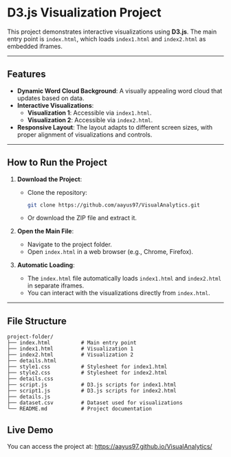 # D3.js Visualization Project

This project demonstrates interactive visualizations using **D3.js**. The main entry point is `index.html`, which loads `index1.html` and `index2.html` as embedded iframes.

---

## Features

- **Dynamic Word Cloud Background**: A visually appealing word cloud that updates based on data.
- **Interactive Visualizations**:
  - **Visualization 1**: Accessible via `index1.html`.
  - **Visualization 2**: Accessible via `index2.html`.
- **Responsive Layout**: The layout adapts to different screen sizes, with proper alignment of visualizations and controls.

---

## How to Run the Project

1. **Download the Project**:
   - Clone the repository:
     ```bash
     git clone https://github.com/aayus97/VisualAnalytics.git
     ```
   - Or download the ZIP file and extract it.

2. **Open the Main File**:
   - Navigate to the project folder.
   - Open `index.html` in a web browser (e.g., Chrome, Firefox).

3. **Automatic Loading**:
   - The `index.html` file automatically loads `index1.html` and `index2.html` in separate iframes.
   - You can interact with the visualizations directly from `index.html`.

---

## File Structure

```plaintext
project-folder/
├── index.html          # Main entry point
├── index1.html         # Visualization 1
├── index2.html         # Visualization 2
├── details.html        
├── style1.css          # Stylesheet for index1.html
├── style2.css          # Stylesheet for index2.html
├── details.css
├── script.js           # D3.js scripts for index1.html
├── script1.js          # D3.js scripts for index2.html
├── details.js
├── dataset.csv         # Dataset used for visualizations
└── README.md           # Project documentation

```

## Live Demo
You can access the project at: https://aayus97.github.io/VisualAnalytics/
